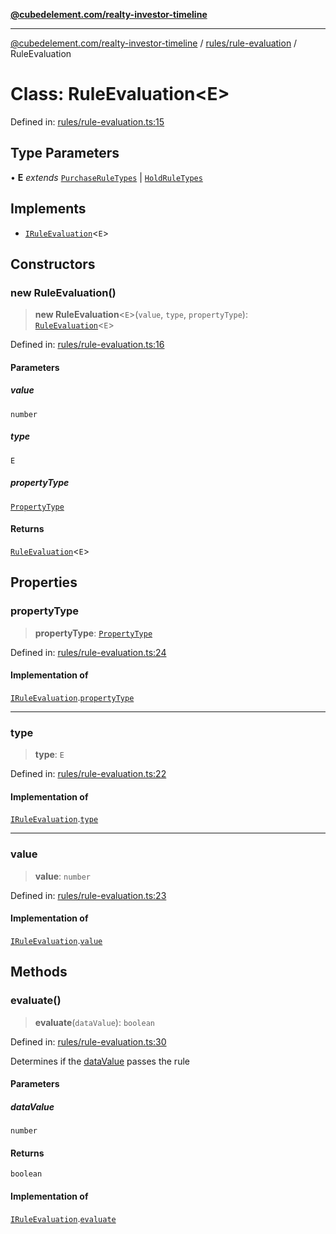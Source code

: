 [**@cubedelement.com/realty-investor-timeline**](../../../index.md)

---

[@cubedelement.com/realty-investor-timeline](../../../modules.md) / [rules/rule-evaluation](../index.md) / RuleEvaluation

# Class: RuleEvaluation\<E\>

Defined in: [rules/rule-evaluation.ts:15](https://github.com/kvernon/realty-investor-timeline/blob/806c805529d356deb12c125749ddea89a26850dd/src/rules/rule-evaluation.ts#L15)

## Type Parameters

• **E** _extends_ [`PurchaseRuleTypes`](../../purchase-rule-types/enumerations/PurchaseRuleTypes.md) \| [`HoldRuleTypes`](../../hold-rule-types/enumerations/HoldRuleTypes.md)

## Implements

- [`IRuleEvaluation`](../interfaces/IRuleEvaluation.md)\<`E`\>

## Constructors

### new RuleEvaluation()

> **new RuleEvaluation**\<`E`\>(`value`, `type`, `propertyType`): [`RuleEvaluation`](RuleEvaluation.md)\<`E`\>

Defined in: [rules/rule-evaluation.ts:16](https://github.com/kvernon/realty-investor-timeline/blob/806c805529d356deb12c125749ddea89a26850dd/src/rules/rule-evaluation.ts#L16)

#### Parameters

##### value

`number`

##### type

`E`

##### propertyType

[`PropertyType`](../../../properties/property-type/enumerations/PropertyType.md)

#### Returns

[`RuleEvaluation`](RuleEvaluation.md)\<`E`\>

## Properties

### propertyType

> **propertyType**: [`PropertyType`](../../../properties/property-type/enumerations/PropertyType.md)

Defined in: [rules/rule-evaluation.ts:24](https://github.com/kvernon/realty-investor-timeline/blob/806c805529d356deb12c125749ddea89a26850dd/src/rules/rule-evaluation.ts#L24)

#### Implementation of

[`IRuleEvaluation`](../interfaces/IRuleEvaluation.md).[`propertyType`](../interfaces/IRuleEvaluation.md#propertytype)

---

### type

> **type**: `E`

Defined in: [rules/rule-evaluation.ts:22](https://github.com/kvernon/realty-investor-timeline/blob/806c805529d356deb12c125749ddea89a26850dd/src/rules/rule-evaluation.ts#L22)

#### Implementation of

[`IRuleEvaluation`](../interfaces/IRuleEvaluation.md).[`type`](../interfaces/IRuleEvaluation.md#type)

---

### value

> **value**: `number`

Defined in: [rules/rule-evaluation.ts:23](https://github.com/kvernon/realty-investor-timeline/blob/806c805529d356deb12c125749ddea89a26850dd/src/rules/rule-evaluation.ts#L23)

#### Implementation of

[`IRuleEvaluation`](../interfaces/IRuleEvaluation.md).[`value`](../interfaces/IRuleEvaluation.md#value)

## Methods

### evaluate()

> **evaluate**(`dataValue`): `boolean`

Defined in: [rules/rule-evaluation.ts:30](https://github.com/kvernon/realty-investor-timeline/blob/806c805529d356deb12c125749ddea89a26850dd/src/rules/rule-evaluation.ts#L30)

Determines if the [dataValue](RuleEvaluation.md#datavalue) passes the rule

#### Parameters

##### dataValue

`number`

#### Returns

`boolean`

#### Implementation of

[`IRuleEvaluation`](../interfaces/IRuleEvaluation.md).[`evaluate`](../interfaces/IRuleEvaluation.md#evaluate)
